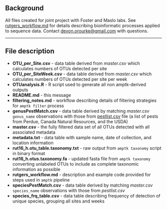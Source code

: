 ## Background

All files created for joint project with Foster and Maslo labs. See [rutgers_workflow.md](https://github.com/devonorourke/guano/blob/master/Rutgers/rutgers_workflow.md) for details describing bioinformatic processes applied to sequence data. Contact [devon.orourke@gmail.com](mailto:devon.orourke@gmail.com) with questions.  

---

## File description

- **OTU_per_Site.csv** - data table derived from _master.csv_ which calculates numbers of OTUs detected per site  
- **OTU_per_SiteWeek.csv** - data table derived from _master.csv_   which calculates numbers of OTUs detected per site per week  
- **OTUanalysis.R** - R script used to generate all non   amptk-derived outputs  
- **README.md** - this message  
- **filtering_notes.md** - workflow describing details of filtering strategies for `amptk filter` process  
- **genusPestMatch.csv** - data table derived by matching _master.csv_ `genus_name` observations with those from [pestlist.csv](https://github.com/devonorourke/guano/blob/master/pestlist.csv) file (a list of pests from Perdue, Canada Natural Resources, and the USDA)  
- **master.csv** - the fully filtered data set of all OTUs detected with all associated metadata  
- **metadata.txt** - data table with sample name, date of collection, and location information   
- **rut16_h.otu_table.taxonomy.txt** - raw output from `amptk taxonomy` script in binary format  
- **rut16_h.otus.taxonomy.fa** - updated fasta file from `amptk taxonomy` converting unlabeled OTUs to include as complete taxonomic information as possible  
- **rutgers_workflow.md** - description and example code provided for steps used in `amptk` pipeline
- **speciesPestMatch.csv** - data table derived by matching _master.csv_ `species_name` observations with those from _pestlist.csv_  
- **species_frq_table.csv** - data table describing frequency of detection of unique species, grouping all sites and weeks  
